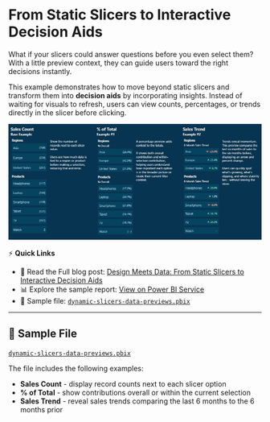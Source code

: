# From Static Slicers to Interactive Decision Aids

What if your slicers could answer questions before you even select them? With a little preview context, they can guide users toward the right decisions instantly.

This example demonstrates how to move beyond static slicers and transform them into **decision aids** by incorporating insights. Instead of waiting for visuals to refresh, users can view counts, percentages, or trends directly in the slicer before clicking.

<p align="center">
  <img src="./images/1-preview.png" alt="Slicer Previews" />
</p>

⚡ **Quick Links**  
- 📖 Read the Full blog post: [Design Meets Data: From Static Slicers to Interactive Decision Aids](https://ethanguyant.com/2025/09/16/design-meets-data-from-static-slicers-to-interactive-decision-aids/)  
- 📊 Explore the sample report: [View on Power BI Service](https://app.powerbi.com/view?r=eyJrIjoiZTg4ZmY0ZmEtNDdlZi00NGZiLTg4ZDEtNjg1YjM1OTliYjhlIiwidCI6IjYxMGRmYjc2LTFjNjQtNDE3Yy1iODVjLTVjZDU3YTNjNDVjYyIsImMiOjJ9)
- 📁 Sample file: [`dynamic-slicers-data-previews.pbix`](./pbix/dynamic-slicers-data-previews.pbix)

---

## 📁 Sample File

[`dynamic-slicers-data-previews.pbix`](dynamic-slicers/PBIX/dynamic-slicers-data-previews.pbix)

The file includes the following examples:

* **Sales Count** - display record counts next to each slicer option
* **% of Total** - show contributions overall or within the current selection
* **Sales Trend** - reveal sales trends comparing the last 6 months to the 6 months prior

